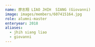 ```yaml
---
name: 廖志翔 LIAO JHIH  SIANG (Giovanni) 
image: images/members/607415164.jpg 
role: alumni-master
enteryear: 2018
aliases:
  - jhih siang liao
  - giovanni
---
```

